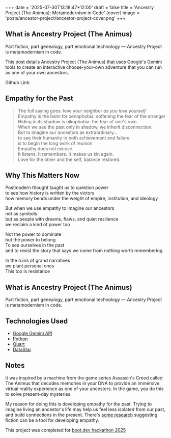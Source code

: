 +++
date = '2025-07-30T13:18:47+12:00'
draft = false
title = 'Ancestry Project (The Animus): Metamodernism in Code'
[cover]
  image = 'posts/ancestor-project/ancestor-project-cover.png'
+++

## What is Ancestry Project (The Animus)

Part fiction, part genealogy, part emotional technology — Ancestry Project is metamodernism in code.

This post details Ancestry Project (The Animus) that uses Google's Gemini tools to create an interactive choose-your-own adventure that you can run as one of your own ancestors.

Github Link: 

## Empathy for the Past
> The full saying goes: love your neighbor *as you love yourself*\
> Empathy is the balm for xenophobia, softening the fear of the stranger\
> Hiding in its shadow is oikophobia: the fear of one's own.\
> When we see the past only in shadow, we inherit disconnection.\
> But to imagine our ancestors as extraordinary...\
> to see their humanity in both achievement and failure\
> is to begin the long work of reunion\
> Empathy does not excuse.\
> It listens. It remembers. It makes us kin again.\
> Love for the other and the self, balance restored.

## Why This Matters Now
Postmodern thought taught us to question power\
to see how history is written by the victors\
how memory bends under the weight of empire, institution, and ideology

But when we use empathy to imagine our ancestors\
not as symbols\
but as people with dreams, flaws, and quiet resilience\
we reclaim a kind of power too

Not the power to dominate\
but the power to belong\
To see ourselves in the past\
and to resist the story that says we come from nothing worth remembering

In the ruins of grand narratives\
we plant personal ones\
This too is resistance

## What is Ancestry Project (The Animus)

Part fiction, part genealogy, part emotional technology — Ancestry Project is metamodernism in code.

## Technologies Used

- [Google Gemini API](https://gemini.google.com/)
- [Python](https://www.python.org/)
- [Quart](https://quart.palletsprojects.com/en/stable/index.html)
- [DataStar](https://data-star.dev/)

## Notes

It was inspired by a machine from the game series Assassin's Creed called The Animus that decodes memories in your DNA to provide an immersive virtual reality experience as one of your ancestors. In the game, you do this to solve present-day mysteries.

My reason for doing this is developing empathy for the past. Trying to imagine living an ancestor's life may help us feel less isolated from our past, and build connections in the present. There's [some research](https://pmc.ncbi.nlm.nih.gov/articles/PMC3559433/) suggesting fiction can be a tool for developing empathy.

This project was completed for [boot.dev hackathon 2025](https://blog.boot.dev/news/hackathon-2025/)